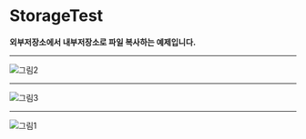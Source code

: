 # StorageTest
**외부저장소에서 내부저장소로 파일 복사하는 예제입니다.**  

-------------------------  

![그림2](https://user-images.githubusercontent.com/98893006/206625468-b320f86c-0c30-4ee7-bf11-e3826cd866b4.jpg)  

-------------------------  

![그림3](https://user-images.githubusercontent.com/98893006/206625475-a2f59173-4411-474a-b870-55e8e8d21cd4.jpg)  
  
-------------------------  

![그림1](https://user-images.githubusercontent.com/98893006/206625482-1a3dbf86-9672-4d45-a2ad-f6f6725e4de0.jpg)
